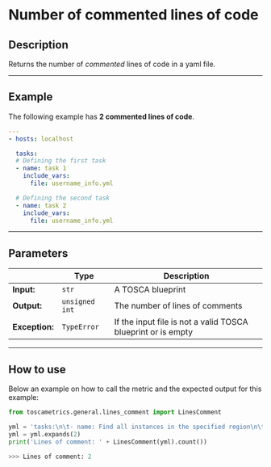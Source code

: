 # Number of commented lines of code

## Description

Returns the number of _commented_ lines of code in a yaml file.

---

## Example
The following example has **2 commented lines of code**. 

``` yaml
---
- hosts: localhost

  tasks:
  # Defining the first task
  - name: task 1
    include_vars:
      file: username_info.yml

  # Defining the second task
  - name: task 2
    include_vars:
      file: username_info.yml
```

---

## Parameters


|   | **Type** | **Description** |
|---|---|---|
**Input:**| `str`| A TOSCA blueprint|
**Output:**| `unsigned int`| The number of lines of comments|
**Exception:**| `TypeError`| If the input file is not a valid TOSCA blueprint or is empty |


---

## How to use


Below an example on how to call the metric and the expected output for this example:

```python
from toscametrics.general.lines_comment import LinesComment

yml = 'tasks:\n\t- name: Find all instances in the specified region\n\t\tali_instance_facts ...' 
yml = yml.expands(2)
print('Lines of comment: ' + LinesComment(yml).count())

>>> Lines of comment: 2
```